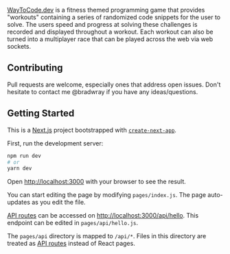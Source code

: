 [WayToCode.dev](https://www.waytocode.dev/) is a fitness themed programming game that provides "workouts" containing a series of randomized code snippets for the user to solve. The users speed and progress at solving these challenges is recorded and displayed throughout a workout. Each workout can also be turned into a multiplayer race that can be played across the web via web sockets. 

## Contributing

Pull requests are welcome, especially ones that address open issues. Don't hesitate to contact me @bradwray if you have any ideas/questions.

## Getting Started

This is a [Next.js](https://nextjs.org/) project bootstrapped with [`create-next-app`](https://github.com/vercel/next.js/tree/canary/packages/create-next-app).

First, run the development server:

```bash
npm run dev
# or
yarn dev
```

Open [http://localhost:3000](http://localhost:3000) with your browser to see the result.

You can start editing the page by modifying `pages/index.js`. The page auto-updates as you edit the file.

[API routes](https://nextjs.org/docs/api-routes/introduction) can be accessed on [http://localhost:3000/api/hello](http://localhost:3000/api/hello). This endpoint can be edited in `pages/api/hello.js`.

The `pages/api` directory is mapped to `/api/*`. Files in this directory are treated as [API routes](https://nextjs.org/docs/api-routes/introduction) instead of React pages.

